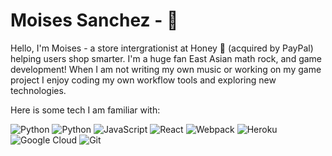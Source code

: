 # Moises Sanchez - 🤖

Hello, I'm Moises - a store intergrationist at Honey 🍯 (acquired by PayPal) helping users shop smarter. I'm a huge fan East Asian math rock, and game development! When I am not writing my own music or working on my game project I enjoy coding my own workflow tools and exploring new technologies.

Here is some tech I am familiar with:

![Python](https://img.shields.io/badge/-Python-black?style=flat-square&logo=Python) ![Python](https://img.shields.io/badge/-Flask-black?style=flat-square&logo=flask)  ![JavaScript](https://img.shields.io/badge/-JavaScript-black?style=flat-square&logo=javascript) ![React](https://img.shields.io/badge/-React-black?style=flat-square&logo=react) ![Webpack](https://img.shields.io/badge/-Webpack-black?style=flat-square&logo=webpack) ![Heroku](https://img.shields.io/badge/-Heroku-430098?style=flat-square&logo=heroku) ![Google Cloud](https://img.shields.io/badge/Google%20Cloud-black?style=flat-square&logo=google-cloud) ![Git](https://img.shields.io/badge/-Git-black?style=flat-square&logo=git)
